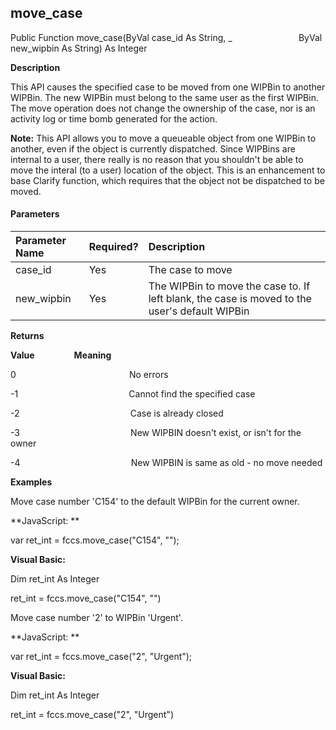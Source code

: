 move_case
---------

Public Function move_case(ByVal case_id As String, _
                          ByVal new_wipbin As String) As Integer

**Description**

This API causes the specified case to be moved from one WIPBin to another WIPBin. The new WIPBin must belong to the same user as the first WIPBin. The move operation does not change the ownership of the case, nor is an activity log or time bomb generated for the action.

**Note:** This API allows you to move a queueable object from one WIPBin to another, even if the object is currently dispatched. Since WIPBins are internal to a user, there really is no reason that you shouldn't be able to move the interal (to a user) location of the object. This is an enhancement to base Clarify function, which requires that the object not be dispatched to be moved.

#### Parameters

| Parameter Name | Required? | Description |
|:--- |:--- |:--- |
| case_id | Yes | The case to move |
| new_wipbin | Yes | The WIPBin to move the case to. If left blank, the case is moved to the user's default WIPBin |

**Returns**

**Value**                **Meaning**

0                                              No errors

-1                                             Cannot find the specified case

-2                                             Case is already closed

-3                                             New WIPBIN doesn't exist, or isn't for the owner

-4                                             New WIPBIN is same as old - no move needed

**Examples**

 Move case number 'C154' to the default WIPBin for the current owner.

**JavaScript: **

var ret_int = fccs.move_case("C154", "");

**Visual Basic:**

Dim ret_int As Integer

ret_int = fccs.move_case("C154", "")

 Move case number '2' to WIPBin 'Urgent'.

**JavaScript: **

var ret_int = fccs.move_case("2", "Urgent");

**Visual Basic:**

Dim ret_int As Integer

ret_int = fccs.move_case("2", "Urgent")